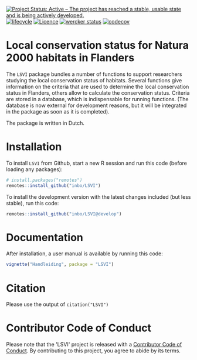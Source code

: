 [![Project Status: Active – The project has reached a stable, usable state and is being actively developed.](https://www.repostatus.org/badges/latest/active.svg)](https://www.repostatus.org/#active)
[![lifecycle](https://img.shields.io/badge/lifecycle-maturing-blue.svg)](https://www.tidyverse.org/lifecycle/#maturing)
[![Licence](https://img.shields.io/badge/licence-GPL--3-blue.svg)](https://www.gnu.org/licenses/gpl-3.0.en.html)
[![wercker status](https://app.wercker.com/status/91ffc2688434d321a85dc5d79fd7c428/s/develop "wercker status")](https://app.wercker.com/project/byKey/91ffc2688434d321a85dc5d79fd7c428)
[![codecov](https://codecov.io/gh/inbo/LSVI/branch/develop/graph/badge.svg)](https://codecov.io/gh/inbo/LSVI)

# Local conservation status for Natura 2000 habitats in Flanders

The `LSVI` package bundles a number of functions to support researchers studying the local conservation status of habitats. Several functions give information on the criteria that are used to determine the local conservation status in Flanders, others allow to calculate the conservation status. Criteria are stored in a database, which is indispensable for running functions. (The database is now external for development reasons, but it will be integrated in the package as soon as it is completed).

The package is written in Dutch.

# Installation

To install `LSVI` from Github, start a new R session and run this code (before loading any packages):

```r
# install.packages("remotes")
remotes::install_github("inbo/LSVI")
```

To install the development version with the latest changes included (but less stable), run this code: 

```r
remotes::install_github("inbo/LSVI@develop")
```

# Documentation

After installation, a user manual is available by running this code:

```r
vignette("Handleiding", package = "LSVI")
```

# Citation

Please use the output of `citation("LSVI")`

# Contributor Code of Conduct

Please note that the 'LSVI' project is released with a [Contributor Code of Conduct](CODE_OF_CONDUCT.md). By contributing to this project, you agree to abide by its terms.
